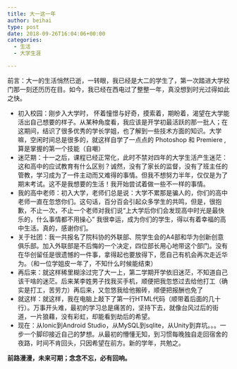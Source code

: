 ```yaml
---
title: 大一这一年
author: beihai
type: post
date: 2018-09-26T16:04:06+00:00
categories:
  - 生活
  - 大学生涯

---
```

前言：大一的生活悄然已逝，一转眼，我已经是大二的学生了，第一次踏进大学校门那一刻还历历在目。如今，我已经在西电过了整整一年，真没想到时光过得如此之快。
  
<!--more-->

  * 初入校园：刚步入大学时， 怀着憧憬与好奇，摸索着，期盼着，渴望在大学能活出自己想要的样子。从某种角度看，我应该是开学初最活跃的那一批人；在这期间，结识了很多优秀的学长学姐，也了解到一些技术方面的知识。大学嘛，空闲时间总是很多的，就这样自学了一点点的 Photoshop 和 Premiere ,算是掌握的第一个技能（自嘲）
  * 迷茫期：十一之后，课程已经正常化，此时不禁对四年的大学生活产生迷茫：这和高中的应试教育有什么区别？诚然，没有了家长的监督，没有了班主任的管教，学习成为了一件主动而又难得的事情。但我不想努力半年，仅仅是为了期末考试。这不是我想要的生活！我开始尝试着做一些不一样的事情。
  * 我的高中老师：初入大学，老师们总是说：大学不累那是骗人的，你们的高中老师一直在忽悠你们。这句话，百分百会引起众多学生的共鸣，但是，很抱歉，不止一次，不止一个老师对我们说“上大学后你们会发现高中时光是最快乐的，什么事情都不用操心” 我很幸运，成为你们的学生，得以有着幸福的高中生活。真的，感谢你们。
  * 关于社团：我一共报名了院科协的外联部、院学生会的A4部和华为创新创意俱乐部。加入外联部是不后悔的一个决定，四位部长用心地带这个部门。没有在华创留任是很遗憾的一件事，拿得起也要放得下，愿自己有机会再次走近华为。（和一位学姐皮一年了，不知什么时候能结束）
  * 再后来：就这样稀里糊涂过完了大一上，第二学期开学依旧迷茫，不知道自己该干啥的迷茫。后来某李姓男子找我买手机，顺便把我忽悠过去给他打工（确实是打工，苦劳力）再后来，又忽悠我给他搬砖，顺便把报酬也免了
  * 就这样：就这样，我在电脑上敲下了第一行HTML代码（顺带着后面的几十行）。万事开头难，最初的学习总是痛苦的，坚持下去，就像台风过后的街道，一片狼藉，没有彩虹，却能看到劫后的希望。
  * 现在：从Ionic到Android Studio，从MySQL到sqlite，从Unity到弃坑。。。一步一个脚印接近自己的梦想。从最初的懵懂无知，到习惯每晚独自走回宿舍的夜路，时间不肯回头，只因希望在前方。新的学年，共勉之。

**前路漫漫，未来可期；念念不忘，必有回响。**